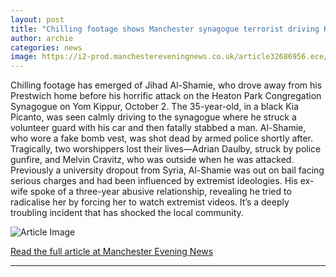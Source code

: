 ```yaml
---
layout: post
title: "Chilling footage shows Manchester synagogue terrorist driving Kia Picanto away from house before attack"
author: archie
categories: news
image: https://i2-prod.manchestereveningnews.co.uk/article32686956.ece/ALTERNATES/s1200/0_chilling-footag-1442338.jpg
---
```

Chilling footage has emerged of Jihad Al-Shamie, who drove away from his Prestwich home before his horrific attack on the Heaton Park Congregation Synagogue on Yom Kippur, October 2. The 35-year-old, in a black Kia Picanto, was seen calmly driving to the synagogue where he struck a volunteer guard with his car and then fatally stabbed a man. Al-Shamie, who wore a fake bomb vest, was shot dead by armed police shortly after. Tragically, two worshippers lost their lives—Adrian Daulby, struck by police gunfire, and Melvin Cravitz, who was outside when he was attacked. Previously a university dropout from Syria, Al-Shamie was out on bail facing serious charges and had been influenced by extremist ideologies. His ex-wife spoke of a three-year abusive relationship, revealing he tried to radicalise her by forcing her to watch extremist videos. It’s a deeply troubling incident that has shocked the local community.

![Article Image](https://i2-prod.manchestereveningnews.co.uk/article32686956.ece/ALTERNATES/s1200/0_chilling-footag-1442338.jpg)

[Read the full article at Manchester Evening News](https://www.manchestereveningnews.co.uk/news/greater-manchester-news/chilling-footage-shows-manchester-synagogue-32686932)

---
